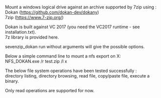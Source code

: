 Mount a windows logical drive against an archive supported by 7zip using :<br/>
Dokan (https://github.com/dokan-dev/dokany) <br/>
7zip (https://www.7-zip.org/) <br/>

Dokan is built against VC 2017 (you need the VC2017 runtime - see installation.txt).<br/>
7z library is provided here.<br/>

sevenzip_dokan run without arguments will give the possible options.<br/>

Below a simple command line to mount a nfs export on X:<br/>
NFS_DOKAN.exe /r test.zip /l x<br/>

The below file system operations have been tested successfully :<br/>
directory listing, directory browsing, read file, copy/paste file, execute a binary.

Only read operations are supported for now.


